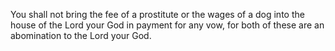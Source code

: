 You shall not bring the fee of a prostitute or the wages of a dog into the house of the Lord your God in payment for any vow, for both of these are an abomination to the Lord your God.
